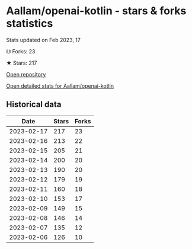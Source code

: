 # Aallam/openai-kotlin - stars & forks statistics

Stats updated on Feb 2023, 17

☋ Forks: 23

★ Stars: 217

[Open repository](https://github.com/Aallam/openai-kotlin)

[Open detailed stats for Aallam/openai-kotlin](https://reviewgithub.com/rep/Aallam/openai-kotlin)

## Historical data
| Date | Stars | Forks |
|------|-------|-------|
| 2023-02-17 | 217 | 23 | 
| 2023-02-16 | 213 | 22 | 
| 2023-02-15 | 205 | 21 | 
| 2023-02-14 | 200 | 20 | 
| 2023-02-13 | 190 | 20 | 
| 2023-02-12 | 179 | 19 | 
| 2023-02-11 | 160 | 18 | 
| 2023-02-10 | 153 | 17 | 
| 2023-02-09 | 149 | 15 | 
| 2023-02-08 | 146 | 14 | 
| 2023-02-07 | 135 | 12 | 
| 2023-02-06 | 126 | 10 | 


